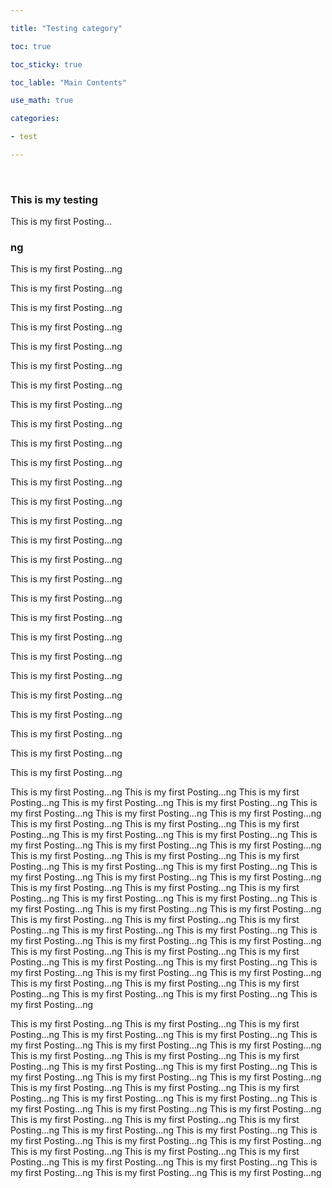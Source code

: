 ```yaml
---

title: "Testing category"

toc: true

toc_sticky: true

toc_lable: "Main Contents"

use_math: true

categories:

- test

---
```




​	

### This is my testing 

This is my first Posting...



### ng 

This is my first Posting...ng 

This is my first Posting...ng 

This is my first Posting...ng 

This is my first Posting...ng 

This is my first Posting...ng 

This is my first Posting...ng 

This is my first Posting...ng 

This is my first Posting...ng 

This is my first Posting...ng 

This is my first Posting...ng 

This is my first Posting...ng 

This is my first Posting...ng 

This is my first Posting...ng 

This is my first Posting...ng 

This is my first Posting...ng 

This is my first Posting...ng 

This is my first Posting...ng 

This is my first Posting...ng 

This is my first Posting...ng 

This is my first Posting...ng 

This is my first Posting...ng 

This is my first Posting...ng 

This is my first Posting...ng 

This is my first Posting...ng 

This is my first Posting...ng 

This is my first Posting...ng 

This is my first Posting...ng 

This is my first Posting...ng This is my first Posting...ng This is my first Posting...ng This is my first Posting...ng This is my first Posting...ng This is my first Posting...ng This is my first Posting...ng This is my first Posting...ng This is my first Posting...ng This is my first Posting...ng This is my first Posting...ng This is my first Posting...ng This is my first Posting...ng This is my first Posting...ng This is my first Posting...ng This is my first Posting...ng This is my first Posting...ng This is my first Posting...ng This is my first Posting...ng This is my first Posting...ng This is my first Posting...ng This is my first Posting...ng This is my first Posting...ng This is my first Posting...ng This is my first Posting...ng This is my first Posting...ng This is my first Posting...ng This is my first Posting...ng This is my first Posting...ng This is my first Posting...ng This is my first Posting...ng This is my first Posting...ng This is my first Posting...ng This is my first Posting...ng This is my first Posting...ng This is my first Posting...ng This is my first Posting...ng This is my first Posting...ng This is my first Posting...ng This is my first Posting...ng This is my first Posting...ng This is my first Posting...ng This is my first Posting...ng This is my first Posting...ng This is my first Posting...ng This is my first Posting...ng This is my first Posting...ng This is my first Posting...ng This is my first Posting...ng This is my first Posting...ng This is my first Posting...ng This is my first Posting...ng This is my first Posting...ng This is my first Posting...ng 



This is my first Posting...ng This is my first Posting...ng This is my first Posting...ng This is my first Posting...ng This is my first Posting...ng This is my first Posting...ng This is my first Posting...ng This is my first Posting...ng This is my first Posting...ng This is my first Posting...ng This is my first Posting...ng This is my first Posting...ng This is my first Posting...ng This is my first Posting...ng This is my first Posting...ng This is my first Posting...ng This is my first Posting...ng This is my first Posting...ng This is my first Posting...ng This is my first Posting...ng This is my first Posting...ng This is my first Posting...ng This is my first Posting...ng This is my first Posting...ng This is my first Posting...ng This is my first Posting...ng This is my first Posting...ng This is my first Posting...ng This is my first Posting...ng This is my first Posting...ng This is my first Posting...ng This is my first Posting...ng This is my first Posting...ng This is my first Posting...ng This is my first Posting...ng This is my first Posting...ng This is my first Posting...ng This is my first Posting...ng This is my first Posting...ng This is my first Posting...ng 





